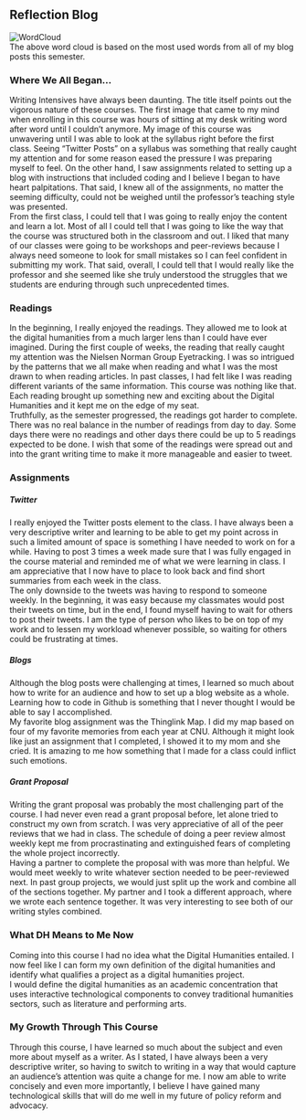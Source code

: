 ## Reflection Blog

![WordCloud](https://lsix642.github.io/Lizzie-S./images/WordCloud.png)  
The above word cloud is based on the most used words from all of my blog posts this semester.

### Where We All Began...  
Writing Intensives have always been daunting. The title itself points out the vigorous nature of these courses. The first image that came to my mind when enrolling in this course was hours of sitting at my desk writing word after word until I couldn’t anymore. My image of this course was unwavering until I was able to look at the syllabus right before the first class. Seeing “Twitter Posts” on a syllabus was something that really caught my attention and for some reason eased the pressure I was preparing myself to feel. On the other hand, I saw assignments related to setting up a blog with instructions that included coding and I believe I began to have heart palpitations. That said, I knew all of the assignments, no matter the seeming difficulty, could not be weighed until the professor’s teaching style was presented.  
From the first class, I could tell that I was going to really enjoy the content and learn a lot. Most of all I could tell that I was going to like the way that the course was structured both in the classroom and out. I liked that many of our classes were going to be workshops and peer-reviews because I always need someone to look for small mistakes so I can feel confident in submitting my work. That said, overall, I could tell that I would really like the professor and she seemed like she truly understood the struggles that we students are enduring through such unprecedented times.  

### Readings  
In the beginning, I really enjoyed the readings. They allowed me to look at the digital humanities from a much larger lens than I could have ever imagined. During the first couple of weeks, the reading that really caught my attention was the Nielsen Norman Group Eyetracking. I was so intrigued by the patterns that we all make when reading and what I was the most drawn to when reading articles. In past classes, I had felt like I was reading different variants of the same information. This course was nothing like that. Each reading brought up something new and exciting about the Digital Humanities and it kept me on the edge of my seat.  
Truthfully, as the semester progressed, the readings got harder to complete. There was no real balance in the number of readings from day to day. Some days there were no readings and other days there could be up to 5 readings expected to be done. I wish that some of the readings were spread out and into the grant writing time to make it more manageable and easier to tweet.  

### Assignments  
##### Twitter  
I really enjoyed the Twitter posts element to the class. I have always been a very descriptive writer and learning to be able to get my point across in such a limited amount of space is something I have needed to work on for a while. Having to post 3 times a week made sure that I was fully engaged in the course material and reminded me of what we were learning in class. I am appreciative that I now have to place to look back and find short summaries from each week in the class.  
The only downside to the tweets was having to respond to someone weekly. In the beginning, it was easy because my classmates would post their tweets on time, but in the end, I found myself having to wait for others to post their tweets. I am the type of person who likes to be on top of my work and to lessen my workload whenever possible, so waiting for others could be frustrating at times.  
##### Blogs
Although the blog posts were challenging at times, I learned so much about how to write for an audience and how to set up a blog website as a whole. Learning how to code in Github is something that I never thought I would be able to say I accomplished.   
My favorite blog assignment was the Thinglink Map. I did my map based on four of my favorite memories from each year at CNU. Although it might look like just an assignment that I completed, I showed it to my mom and she cried. It is amazing to me how something that I made for a class could inflict such emotions.   
##### Grant Proposal
Writing the grant proposal was probably the most challenging part of the course. I had never even read a grant proposal before, let alone tried to construct my own from scratch. I was very appreciative of all of the peer reviews that we had in class. The schedule of doing a peer review almost weekly kept me from procrastinating and extinguished fears of completing the whole project incorrectly.  
Having a partner to complete the proposal with was more than helpful. We would meet weekly to write whatever section needed to be peer-reviewed next. In past group projects, we would just split up the work and combine all of the sections together. My partner and I took a different approach, where we wrote each sentence together. It was very interesting to see both of our writing styles combined.  
### What DH Means to Me Now  
Coming into this course I had no idea what the Digital Humanities entailed. I now feel like I can form my own definition of the digital humanities and identify what qualifies a project as a digital humanities project.  
I would define the digital humanities as an academic concentration that uses interactive technological components to convey traditional humanities sectors, such as literature and performing arts.  
### My Growth Through This Course  
Through this course, I have learned so much about the subject and even more about myself as a writer. As I stated, I have always been a very descriptive writer, so having to switch to writing in a way that would capture an audience’s attention was quite a change for me. I now am able to write concisely and even more importantly, I believe I have gained many technological skills that will do me well in my future of policy reform and advocacy.
